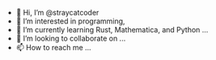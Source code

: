- 👋 Hi, I’m @straycatcoder
- 👀 I’m interested in programming, 
- 🌱 I’m currently learning Rust, Mathematica, and Python ...
- 💞️ I’m looking to collaborate on ...
- 📫 How to reach me ...

<!---
straycatcoder/straycatcoder is a ✨ special ✨ repository because its `README.md` (this file) appears on your GitHub profile.
You can click the Preview link to take a look at your changes.
--->
